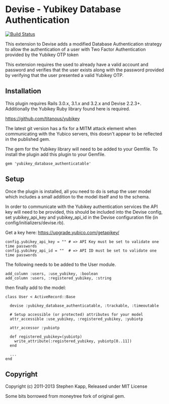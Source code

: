 # Devise - Yubikey Database Authentication
   
[![Build Status](https://travis-ci.org/mort666/yubikey_database_authenticatable.png?branch=master)](https://travis-ci.org/mort666/yubikey_database_authenticatable)

This extension to Devise adds a modified Database Authentication strategy to allow the authentication of a user with Two Factor Authentication provided by the Yubikey OTP token

This extension requires the used to already have a valid account and password and verifies that the user exists along with the password provided by verifying that the user presented a valid Yubikey OTP.

## Installation

This plugin requires Rails 3.0.x, 3.1.x and 3.2.x and Devise 2.2.3+. Additionally the Yubikey Ruby library found here is required.

<https://github.com/titanous/yubikey>
                                                 
The latest git version has a fix for a MITM attack element when communicating with the Yubico servers, this doesn't appear to be reflected in the published gem.

The gem for the Yubikey library will need to be added to your Gemfile. To install the plugin add this plugin to your Gemfile.

	gem 'yubikey_database_authenticatable'

## Setup

Once the plugin is installed, all you need to do is setup the user model which includes a small addition to the model itself and to the schema.

In order to communicate with the Yubikey authentication services the API key will need to be provided, this should be included into the Devise config, set yubikey_api_key and yubikey_api_id in the Devise configuration file (in config/initializers/devise.rb).

Get a key here: <https://upgrade.yubico.com/getapikey/>

	config.yubikey_api_key = "" # => API Key must be set to validate one time passwords
	config.yubikey_api_id = ""  # => API ID must be set to validate one time passwords

The following needs to be added to the User module.

	add_column :users, :use_yubikey, :boolean
	add_column :users, :registered_yubikey, :string

then finally add to the model:

	class User < ActiveRecord::Base

      devise :yubikey_database_authenticatable, :trackable, :timeoutable

      # Setup accessible (or protected) attributes for your model
      attr_accessible :use_yubikey, :registered_yubikey, :yubiotp

	  attr_accessor :yubiotp
		
	  def registered_yubikey=(yubiotp)
	    write_attribute(:registered_yubikey, yubiotp[0..11])
	  end
	
      ...
	end

## Copyright

Copyright (c) 2011-2013 Stephen Kapp, Released under MIT License 

Some bits borrowed from moneytree fork of original gem.
